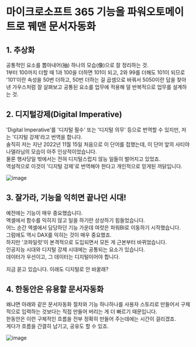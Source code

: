 # 마이크로소프트 365 기능을 파워오토메이트로 꿰맨 문서자동화

## 1. 추상화

공통적인 요소를 뽑아내어(抽) 하나의 모습(像)으로 잘 정리하는 것.  
1부터 100까지 더할 때 1과 100을 더하면 101이 되고, 2와 99를 더해도 101이 되므로 '101'이란 속성을 50번 더하고, 50번 더하는 걸 곱셈으로 바꿔서 5050이란 답을 찾아낸 가우스처럼 잘 살펴보고 공통된 요소를 업무에 적용해 덜 반복적으로 업무를 설계하는 것.

## 2. 디지털강제(Digital Imperative)

'Digital Imperative'를 '디지털 필수' 또는 '디지털 의무' 등으로 번역할 수 있지만, 저는 '디지털 강제'라고 번역을 합니다.  
솔직히 저는 지난 2022년 11월 15일 처음으로 이 단어를 접했는데, 이 단어 앞의 사티야 나델라님의 모습이 아주 인상적이었습니다.  
물론 행사당일 밖에서는 전혀 디지털스럽지 않능 일들이 벌어지고 있었죠.  
역설적으로 이것이 '디지털 강제'로 번역해야 한다고 개인적으로 믿게된 까닭입니다.  

![image](https://user-images.githubusercontent.com/83335854/228104856-b698bf50-bb2b-4694-a12c-805bdd53aab6.png)

## 3. 잘가라, 기능을 익히면 끝나던 시대!

예전에는 기능이 매우 중요했습니다.  
엑셀에서 함수를 익히지 않고 일을 하기란 상상하기 힘들었습니다.  
어느 순간 엑셀에서 담당하던 기능 가운데 여럿은 파워BI로 이동하기 시작했습니다.  
그럼에도 역시 DAX를 익히는 것이 매우 중요했죠.  
하지만 '코파일럿'이 본격적으로 도입되면서 모든 게 근본부터 바뀌었습니다.  
인공지능 시대와 디지털 강제 시대에는 공통되는 요소가 있습니다.  
데이터가 우선이고, 그 데이터는 디지털이어야 합니다.

지금 묻고 있습니다. 이래도 디지털로 안 바꿀래?

## 4. 한동안은 유용할 문서자동화

왜냐면 아래와 같은 문서자동화 절차와 기능 하나하나를 사용자 스토리로 만들어서 구체적으로 입력하는 것보다는 직접 만들어 버리는 게 더 빠르기 때문입니다.  
한동안은 이런 구체적인 흐름을 전부 정확히 만들어 주는데에는 시간이 걸리겠죠.  
게다가 흐름을 간결히 남기고, 공유도 할 수 있죠.  

![image](https://user-images.githubusercontent.com/83335854/228102056-69cc9d41-41be-4475-8cfd-ecf9d12f6058.png)

